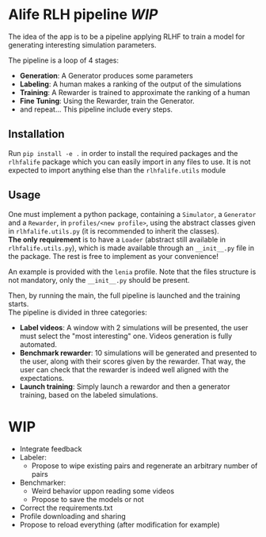 # Alife RLH pipeline _WIP_
The idea of the app is to be a pipeline applying RLHF to train a model for generating interesting simulation parameters.

The pipeline is a loop of 4 stages:
- **Generation**: A Generator produces some parameters
- **Labeling**: A human makes a ranking of the output of the simulations
- **Training**: A Rewarder is trained to approximate the ranking of a human
- **Fine Tuning**: Using the Rewarder, train the Generator.
- and repeat...
This pipeline include every steps.  

## Installation
Run `pip install -e .` in order to install the required packages and the `rlhfalife` package which you can easily import in any files to use. It is not expected to import anything else than the `rlhfalife.utils` module

## Usage
One must implement a python package, containing a `Simulator`, a `Generator` and a `Rewarder`, in `profiles/<new profile>`, using the abstract classes given in `rlhfalife.utils.py` (it is recommended to inherit the classes).   
**The only requirement** is to have a `Loader` (abstract still available in `rlhfalife.utils.py`), which is made available through an `__init__.py` file in the package. The rest is free to implement as your convenience!

An example is provided with the `lenia` profile. Note that the files structure is not mandatory, only the `__init__.py` should be present.

Then, by running the main, the full pipeline is launched and the training starts.  
The pipeline is divided in three categories:
- **Label videos**: A window with 2 simulations will be presented, the user must select the "most interesting" one. Videos generation is fully automated.
- **Benchmark rewarder**: 10 simulations will be generated and presented to the user, along with their scores given by the rewarder. That way, the user can check that the rewarder is indeed well aligned with the expectations.
- **Launch training**: Simply launch a rewardor and then a generator training, based on the labeled simulations.

# WIP
- Integrate feedback
- Labeler: 
    - Propose to wipe existing pairs and regenerate an arbitrary number of pairs
- Benchmarker:
    - Weird behavior uppon reading some videos
    - Propose to save the models or not
- Correct the requirements.txt
- Profile downloading and sharing
- Propose to reload everything (after modification for example)
